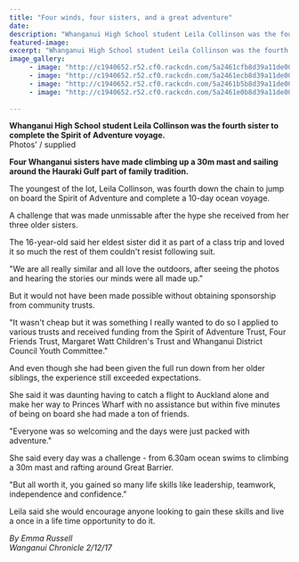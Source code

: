 ```yaml
---
title: "Four winds, four sisters, and a great adventure"
date: 
description: "Whanganui High School student Leila Collinson was the fourth sister to complete the Spirit of Adventure voyage..."
featured-image: 
excerpt: "Whanganui High School student Leila Collinson was the fourth sister to complete the Spirit of Adventure voyage."
image_gallery:
     - image: "http://c1940652.r52.cf0.rackcdn.com/5a2461cfb8d39a11de000135/Leila-Collinson.jpg"
     - image: "http://c1940652.r52.cf0.rackcdn.com/5a2461ecb8d39a11de000139/Zara-Collinson.jpg"
     - image: "http://c1940652.r52.cf0.rackcdn.com/5a2461b5b8d39a11de000133/Aysha-Collinson.jpg"
     - image: "http://c1940652.r52.cf0.rackcdn.com/5a2461e0b8d39a11de000137/Sophia-Collinson.jpg"
    
---
```


<p><span><strong>Whanganui High School student Leila Collinson was the fourth sister to complete the Spirit of Adventure voyage.</strong> <br />Photos' / supplied</span></p>
<p class="element element-paragraph"><strong>Four Whanganui sisters have made climbing up a 30m mast and sailing around the Hauraki Gulf part of family tradition.</strong></p>
<p class="element element-paragraph">The youngest of the lot, Leila Collinson, was fourth down the chain to jump on board the Spirit of Adventure and complete a 10-day ocean voyage.</p>
<p class="element element-paragraph">A challenge that was made unmissable after the hype she received from her three older sisters.</p>
<p class="element element-paragraph">The 16-year-old said her eldest sister did it as part of a class trip and loved it so much the rest of them couldn't resist following suit.</p>
<p class="element element-paragraph">"We are all really similar and all love the outdoors, after seeing the photos and hearing the stories our minds were all made up."</p>
<p class="element element-paragraph">But it would not have been made possible without obtaining sponsorship from community trusts.</p>
<p class="element element-paragraph">"It wasn't cheap but it was something I really wanted to do so I applied to various trusts and received funding from the Spirit of Adventure Trust, Four Friends Trust, Margaret Watt Children's Trust and Whanganui District Council Youth Committee."</p>
<p class="element element-paragraph">And even though she had been given the full run down from her older siblings, the experience still exceeded expectations.</p>
<p class="element element-paragraph">She said it was daunting having to catch a flight to Auckland alone and make her way to Princes Wharf with no assistance but within five minutes of being on board she had made a ton of friends.</p>
<p class="element element-paragraph">"Everyone was so welcoming and the days were just packed with adventure."</p>
<p class="element element-paragraph">She said every day was a challenge - from 6.30am ocean swims to climbing a 30m mast and rafting around Great Barrier.</p>
<p class="element element-paragraph">"But all worth it, you gained so many life skills like leadership, teamwork, independence and confidence."</p>
<p class="element element-paragraph">Leila said she would encourage anyone looking to gain these skills and live a once in a life time opportunity to do it.</p>
<p><em>By&nbsp;Emma Russell<br />Wanganui Chronicle 2/12/17</em></p>

